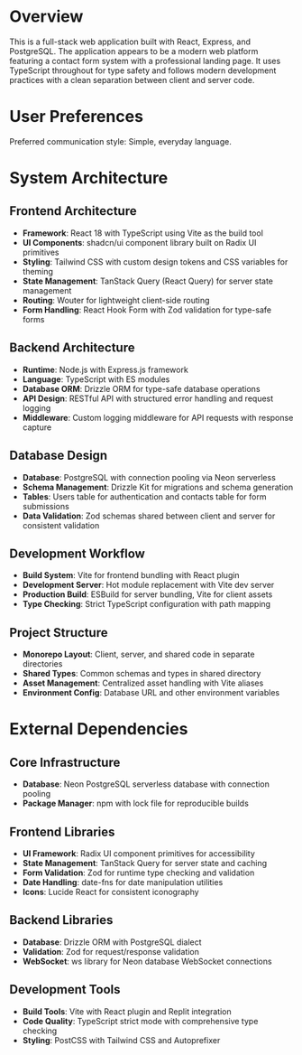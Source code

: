 # Overview

This is a full-stack web application built with React, Express, and PostgreSQL. The application appears to be a modern web platform featuring a contact form system with a professional landing page. It uses TypeScript throughout for type safety and follows modern development practices with a clean separation between client and server code.

# User Preferences

Preferred communication style: Simple, everyday language.

# System Architecture

## Frontend Architecture
- **Framework**: React 18 with TypeScript using Vite as the build tool
- **UI Components**: shadcn/ui component library built on Radix UI primitives
- **Styling**: Tailwind CSS with custom design tokens and CSS variables for theming
- **State Management**: TanStack Query (React Query) for server state management
- **Routing**: Wouter for lightweight client-side routing
- **Form Handling**: React Hook Form with Zod validation for type-safe forms

## Backend Architecture
- **Runtime**: Node.js with Express.js framework
- **Language**: TypeScript with ES modules
- **Database ORM**: Drizzle ORM for type-safe database operations
- **API Design**: RESTful API with structured error handling and request logging
- **Middleware**: Custom logging middleware for API requests with response capture

## Database Design
- **Database**: PostgreSQL with connection pooling via Neon serverless
- **Schema Management**: Drizzle Kit for migrations and schema generation
- **Tables**: Users table for authentication and contacts table for form submissions
- **Data Validation**: Zod schemas shared between client and server for consistent validation

## Development Workflow
- **Build System**: Vite for frontend bundling with React plugin
- **Development Server**: Hot module replacement with Vite dev server
- **Production Build**: ESBuild for server bundling, Vite for client assets
- **Type Checking**: Strict TypeScript configuration with path mapping

## Project Structure
- **Monorepo Layout**: Client, server, and shared code in separate directories
- **Shared Types**: Common schemas and types in shared directory
- **Asset Management**: Centralized asset handling with Vite aliases
- **Environment Config**: Database URL and other environment variables

# External Dependencies

## Core Infrastructure
- **Database**: Neon PostgreSQL serverless database with connection pooling
- **Package Manager**: npm with lock file for reproducible builds

## Frontend Libraries
- **UI Framework**: Radix UI component primitives for accessibility
- **State Management**: TanStack Query for server state and caching
- **Form Validation**: Zod for runtime type checking and validation
- **Date Handling**: date-fns for date manipulation utilities
- **Icons**: Lucide React for consistent iconography

## Backend Libraries
- **Database**: Drizzle ORM with PostgreSQL dialect
- **Validation**: Zod for request/response validation
- **WebSocket**: ws library for Neon database WebSocket connections

## Development Tools
- **Build Tools**: Vite with React plugin and Replit integration
- **Code Quality**: TypeScript strict mode with comprehensive type checking
- **Styling**: PostCSS with Tailwind CSS and Autoprefixer
